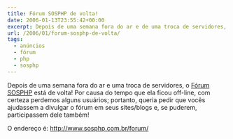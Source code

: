 ```yaml
---
title: Fórum SOSPHP de volta!
date: 2006-01-13T23:55:42+00:00
excerpt: Depois de uma semana fora do ar e de uma troca de servidores, o fórum SOSPHP está de volta!
url: /2006/01/forum-sosphp-de-volta/
tags:
  - anúncios
  - fórum
  - php
  - sosphp
---
```


Depois de uma semana fora do ar e uma troca de servidores, o [Fórum SOSPHP][1] está de volta! Por causa do tempo que ela ficou off-line, com certeza perdemos alguns usuários; portanto, queria pedir que vocês ajudassem a divulgar o fórum em seus sites/blogs e, se puderem, participassem dele também!

O endereço é: <http://www.sosphp.com.br/forum/>

[1]: http://www.sosphp.com.br/forum/
